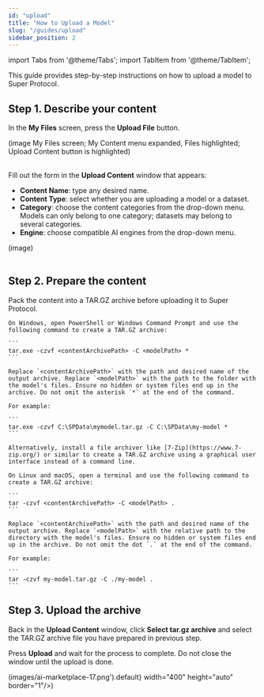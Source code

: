 ```yaml
---
id: "upload"
title: "How to Upload a Model"
slug: "/guides/upload"
sidebar_position: 2
---
```


import Tabs from '@theme/Tabs';
import TabItem from '@theme/TabItem';

This guide provides step-by-step instructions on how to upload a model to Super Protocol.

## Step 1. Describe your content

In the **My Files** screen, press the **Upload File** button.

(image My Files screen; My Content menu expanded, Files highlighted; Upload Content button is highlighted)
<br/>
<br/>

Fill out the form in the **Upload Content** window that appears:

- **Content Name**: type any desired name.
- **Content Type**: select whether you are uploading a model or a dataset.
- **Category**: choose the content categories from the drop-down menu. Models can only belong to one category; datasets may belong to several categories.
- **Engine**: choose compatible AI engines from the drop-down menu.

(image)
<br/>
<br/>

## Step 2. Prepare the content

Pack the content into a TAR.GZ archive before uploading it to Super Protocol.

<Tabs>
  <TabItem value="windows" label="Windows" default>

    On Windows, open PowerShell or Windows Command Prompt and use the following command to create a TAR.GZ archive:

    ```
    tar.exe -czvf <contentArchivePath> -C <modelPath> *
    ```

    Replace `<contentArchivePath>` with the path and desired name of the output archive. Replace `<modelPath>` with the path to the folder with the model's files. Ensure no hidden or system files end up in the archive. Do not omit the asterisk `*` at the end of the command.

    For example:

    ```
    tar.exe -czvf C:\SPData\mymodel.tar.gz -C C:\SPData\my-model *
    ```

    Alternatively, install a file archiver like [7-Zip](https://www.7-zip.org/) or similar to create a TAR.GZ archive using a graphical user interface instead of a command line.

  </TabItem>
  <TabItem value="linux" label="Linux and macOS">

    On Linux and macOS, open a terminal and use the following command to create a TAR.GZ archive:

    ```
    tar -czvf <contentArchivePath> -C <modelPath> .
    ```

    Replace `<contentArchivePath>` with the path and desired name of the output archive. Replace `<modelPath>` with the relative path to the directory with the model's files. Ensure no hidden or system files end up in the archive. Do not omit the dot `.` at the end of the command.

    For example:

    ```
    tar -czvf my-model.tar.gz -C ./my-model .
    ```

  </TabItem>
</Tabs>

## Step 3. Upload the archive

Back in the **Upload Content** window, click **Select tar.gz archive** and select the TAR.GZ archive file you have prepared in previous step.

Press **Upload** and wait for the process to complete. Do not close the window until the upload is done.

(images/ai-marketplace-17.png').default} width="400" height="auto" border="1"/>)
<br/>